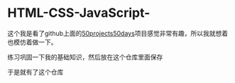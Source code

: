 # HTML-CSS-JavaScript-

这个我是看了github上面的[50projects50days](https://github.com/bradtraversy/50projects50days)项目感觉非常有趣，所以我就想着也模仿着做一下。

练习巩固一下我的基础知识，然后放在这个仓库里面保存

于是就有了这个仓库
